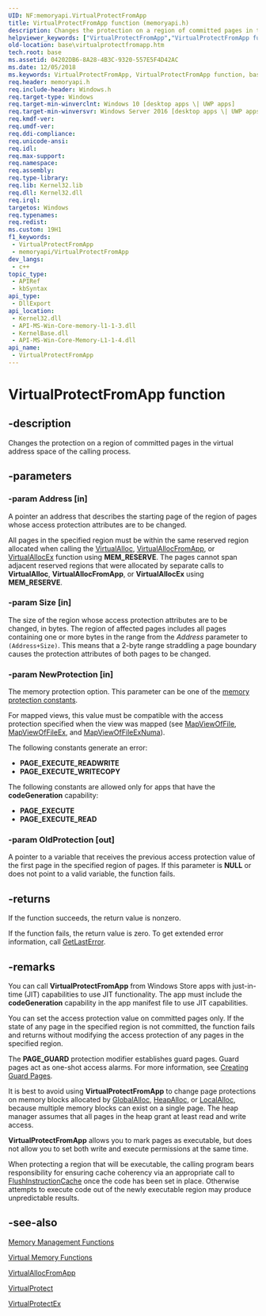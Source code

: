 ```yaml
---
UID: NF:memoryapi.VirtualProtectFromApp
title: VirtualProtectFromApp function (memoryapi.h)
description: Changes the protection on a region of committed pages in the virtual address space of the calling process.
helpviewer_keywords: ["VirtualProtectFromApp","VirtualProtectFromApp function","base.virtualprotectfromapp","memoryapi/VirtualProtectFromApp"]
old-location: base\virtualprotectfromapp.htm
tech.root: base
ms.assetid: 04202DB6-8A28-4B3C-9320-557E5F4D42AC
ms.date: 12/05/2018
ms.keywords: VirtualProtectFromApp, VirtualProtectFromApp function, base.virtualprotectfromapp, memoryapi/VirtualProtectFromApp
req.header: memoryapi.h
req.include-header: Windows.h
req.target-type: Windows
req.target-min-winverclnt: Windows 10 [desktop apps \| UWP apps]
req.target-min-winversvr: Windows Server 2016 [desktop apps \| UWP apps]
req.kmdf-ver: 
req.umdf-ver: 
req.ddi-compliance: 
req.unicode-ansi: 
req.idl: 
req.max-support: 
req.namespace: 
req.assembly: 
req.type-library: 
req.lib: Kernel32.lib
req.dll: Kernel32.dll
req.irql: 
targetos: Windows
req.typenames: 
req.redist: 
ms.custom: 19H1
f1_keywords:
 - VirtualProtectFromApp
 - memoryapi/VirtualProtectFromApp
dev_langs:
 - c++
topic_type:
 - APIRef
 - kbSyntax
api_type:
 - DllExport
api_location:
 - Kernel32.dll
 - API-MS-Win-Core-memory-l1-1-3.dll
 - KernelBase.dll
 - API-MS-Win-Core-Memory-L1-1-4.dll
api_name:
 - VirtualProtectFromApp
---
```


# VirtualProtectFromApp function


## -description

Changes the protection on a region of committed pages in the virtual address space of the calling 
    process.

## -parameters

### -param Address [in]

A pointer an address that describes the starting page of the region of pages whose access protection 
       attributes are to be changed.

All pages in the specified region must be within the same reserved region allocated when calling the 
       <a href="/windows/desktop/api/memoryapi/nf-memoryapi-virtualalloc">VirtualAlloc</a>, <a href="/windows/desktop/api/memoryapi/nf-memoryapi-virtualallocfromapp">VirtualAllocFromApp</a>, or 
       <a href="/windows/desktop/api/memoryapi/nf-memoryapi-virtualallocex">VirtualAllocEx</a> function using 
       <b>MEM_RESERVE</b>. The pages cannot span adjacent reserved regions that were allocated by 
       separate calls to <b>VirtualAlloc</b>, <b>VirtualAllocFromApp</b>,  or 
       <b>VirtualAllocEx</b> using 
       <b>MEM_RESERVE</b>.

### -param Size [in]

The size of the region whose access protection attributes are to be changed, in bytes. The region of 
      affected pages includes all pages containing one or more bytes in the range from the 
      <i>Address</i> parameter to 
      <code>(Address+Size)</code>. This means that a 2-byte range 
      straddling a page boundary causes the protection attributes of both pages to be changed.

### -param NewProtection [in]

The memory protection option. This parameter can be one of the 
       <a href="/windows/desktop/Memory/memory-protection-constants">memory protection constants</a>.

For mapped views, this value must be compatible with the access protection specified when the view was 
       mapped (see <a href="/windows/desktop/api/memoryapi/nf-memoryapi-mapviewoffile">MapViewOfFile</a>, 
       <a href="/windows/desktop/api/memoryapi/nf-memoryapi-mapviewoffileex">MapViewOfFileEx</a>, and 
       <a href="/windows/desktop/api/winbase/nf-winbase-mapviewoffileexnuma">MapViewOfFileExNuma</a>).

The following constants generate an error:

<ul>
<li><b>PAGE_EXECUTE_READWRITE</b></li>
<li><b>PAGE_EXECUTE_WRITECOPY</b></li>
</ul>
The following constants are allowed only for apps that have the <b>codeGeneration</b> capability:

<ul>
<li><b>PAGE_EXECUTE</b></li>
<li><b>PAGE_EXECUTE_READ</b></li>
</ul>

### -param OldProtection [out]

A pointer to a variable that receives the previous access protection value of the first page in the 
      specified region of pages. If this parameter is <b>NULL</b> or does not point to a valid 
      variable, the function fails.

## -returns

If the function succeeds, the return value is nonzero.

If the function fails, the return value is zero. To get extended error information, call 
       <a href="/windows/desktop/api/errhandlingapi/nf-errhandlingapi-getlasterror">GetLastError</a>.

## -remarks

You can call <b>VirtualProtectFromApp</b> from Windows Store apps with just-in-time (JIT) capabilities to use JIT functionality. The app must include the <b>codeGeneration</b> capability in the app manifest file to use JIT capabilities.

You can set the access protection value on committed pages only. If the state of any page in the specified 
   region is not committed, the function fails and returns without modifying the access protection of any pages in the 
   specified region.

The <b>PAGE_GUARD</b> protection modifier establishes guard pages. Guard pages act as 
   one-shot access alarms. For more information, see 
   <a href="/windows/desktop/Memory/creating-guard-pages">Creating Guard Pages</a>.

It is best to avoid using <b>VirtualProtectFromApp</b> to change 
   page protections on memory blocks allocated by <a href="/windows/desktop/api/winbase/nf-winbase-globalalloc">GlobalAlloc</a>, 
   <a href="/windows/desktop/api/heapapi/nf-heapapi-heapalloc">HeapAlloc</a>, or 
   <a href="/windows/desktop/api/winbase/nf-winbase-localalloc">LocalAlloc</a>, because multiple memory blocks can exist on a 
   single page. The heap manager assumes that all pages in the heap grant at least read and write access.

<b>VirtualProtectFromApp</b> allows you to mark pages as executable, but does not allow you to set both write and execute permissions at the same time.

When protecting a region that will be executable, the calling program bears responsibility for ensuring cache 
   coherency via an appropriate call to 
   <a href="/windows/desktop/api/processthreadsapi/nf-processthreadsapi-flushinstructioncache">FlushInstructionCache</a> once the code has been set 
   in place.  Otherwise attempts to execute code out of the newly executable region may produce unpredictable 
   results.

## -see-also

<a href="/windows/desktop/Memory/memory-management-functions">Memory Management Functions</a>



<a href="/windows/desktop/Memory/virtual-memory-functions">Virtual Memory Functions</a>



<a href="/windows/desktop/api/memoryapi/nf-memoryapi-virtualallocfromapp">VirtualAllocFromApp</a>



<a href="/windows/desktop/api/memoryapi/nf-memoryapi-virtualprotect">VirtualProtect</a>



<a href="/windows/desktop/api/memoryapi/nf-memoryapi-virtualprotectex">VirtualProtectEx</a>